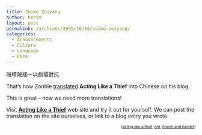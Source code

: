 ```yaml
---
title: Zeimo Zeiyang
author: Kerim
layout: post
permalink: /archives/2005/10/18/zeimo-zeiyang/
categories:
  - Announcements
  - Culture
  - Language
  - Race
---
```

賊模賊樣—以劇場對抗

That&#8217;s how Zonble <a href="http://zonble.twbbs.org/archives/2005_10/811.php" onclick="_gaq.push(['_trackEvent', 'outbound-article', 'http://zonble.twbbs.org/archives/2005_10/811.php', 'translated']);" >translated</a> **Acting Like a Thief** into Chinese on his blog.

This is great &#8211; now we need more translations!

Visit **<a href="http://hoochandhamlet.com/acting-like-a-thief/" onclick="_gaq.push(['_trackEvent', 'outbound-article', 'http://hoochandhamlet.com/acting-like-a-thief/', 'Acting Like a Thief']);" >Acting Like a Thief</a>** web site and try it out for yourself. We can post the translation on the site ourselves, or link to a blog entry you wrote.  
<!-- technorati tags start -->

<div style="text-align:right;">
  <span style="font-size:x-small;">{<a href="http://www.technorati.com/tag/acting like a thief" onclick="_gaq.push(['_trackEvent', 'outbound-article', 'http://www.technorati.com/tag/acting like a thief', 'acting like a thief']);"  rel="tag">acting like a thief</a>, <a href="http://www.technorati.com/tag/dnt" onclick="_gaq.push(['_trackEvent', 'outbound-article', 'http://www.technorati.com/tag/dnt', 'dnt']);"  rel="tag">dnt</a>, <a href="http://www.technorati.com/tag/hooch and hamlet" onclick="_gaq.push(['_trackEvent', 'outbound-article', 'http://www.technorati.com/tag/hooch and hamlet', 'hooch and hamlet']);"  rel="tag">hooch and hamlet</a>}</span>


<!-- technorati tags end -->

